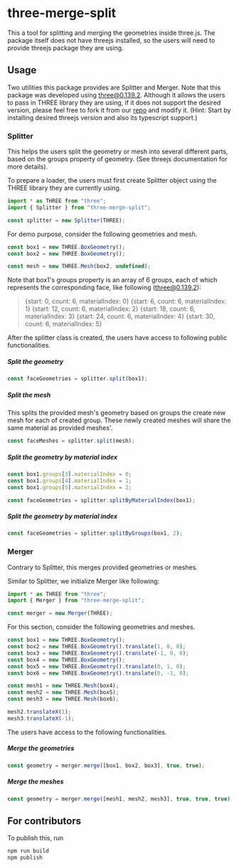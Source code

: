 # three-merge-split

This a tool for splitting and merging the geometries inside three.js.
The package itself does not have threejs installed, so the users will need to provide threejs package they are using.

## Usage

Two utilities this package provides are Splitter and Merger.
Note that this package was developed using three@0.139.2. Although it allows the users to pass in THREE library they are using, if it does not support the desired version, please feel free to fork it from our [repo](https://github.com/zTech-ca/three-merge-split) and modify it. (Hint: Start by installing desired threejs version and also its typescript support.)

### Splitter

This helps the users split the geometry or mesh into several different parts, based on the groups property of geometry. (See threejs documentation for more details).

To prepare a loader, the users must first create Splitter object using the THREE library they are currently using.

```javascript
import * as THREE from "three";
import { Splitter } from "three-merge-split";

const splitter = new Splitter(THREE);
```

For demo purpose, consider the following geometries and mesh.

```javascript
const box1 = new THREE.BoxGeometry();
const box2 = new THREE.BoxGeometry();

const mesh = new THREE.Mesh(box2, undefined);
```

Note that box1's groups property is an array of 6 groups, each of which represents the corresponding face, like following (three@0.139.2):

> {start: 0, count: 6, materialIndex: 0}
> {start: 6, count: 6, materialIndex: 1}
> {start: 12, count: 6, materialIndex: 2}
> {start: 18, count: 6, materialIndex: 3}
> {start: 24, count: 6, materialIndex: 4}
> {start: 30, count: 6, materialIndex: 5}

After the splitter class is created, the users have access to following public functionalities.

##### Split the geometry

```javascript
const faceGeometries = splitter.split(box1);
```

##### Split the mesh

This splits the provided mesh's geometry based on groups the create new mesh for each of created group. These newly created meshes will share the same material as provided meshes'.

```javascript
const faceMeshes = splitter.split(mesh);
```

##### Split the geometry by material index

```javascript
const box1.groups[3].materialIndex = 0;
const box1.groups[4].materialIndex = 1;
const box1.groups[5].materialIndex = 2;

const faceGeometries = splitter.splitByMaterialIndex(box1);
```

##### Split the geometry by material index

```javascript
const faceGeometries = splitter.splitByGroups(box1, 2);
```

### Merger

Contrary to Splitter, this merges provided geometries or meshes.

Similar to Splitter, we initialize Merger like following:

```javascript
import * as THREE from "three";
import { Merger } from "three-merge-split";

const merger = new Merger(THREE);
```

For this section, consider the following geometries and meshes.

```javascript
const box1 = new THREE.BoxGeometry();
const box2 = new THREE.BoxGeometry().translate(1, 0, 0);
const box3 = new THREE.BoxGeometry().translate(-1, 0, 0);
const box4 = new THREE.BoxGeometry();
const box5 = new THREE.BoxGeometry().translate(0, 1, 0);
const box6 = new THREE.BoxGeometry().translate(0, -1, 0);

const mesh1 = new THREE.Mesh(box4);
const mesh2 = new THREE.Mesh(box5);
const mesh3 = new THREE.Mesh(box6);

mesh2.translateX(1);
mesh3.translateX(-1);
```

The users have access to the following functionalities.

##### Merge the geometries

```javascript
const geometry = merger.merge([box1, box2, box3], true, true);
```

##### Merge the meshes

```javascript
const geometry = merger.merge([mesh1, mesh2, mesh3], true, true, true);
```

## For contributors

To publish this, run

```javascript
npm run build
npm publish
```
